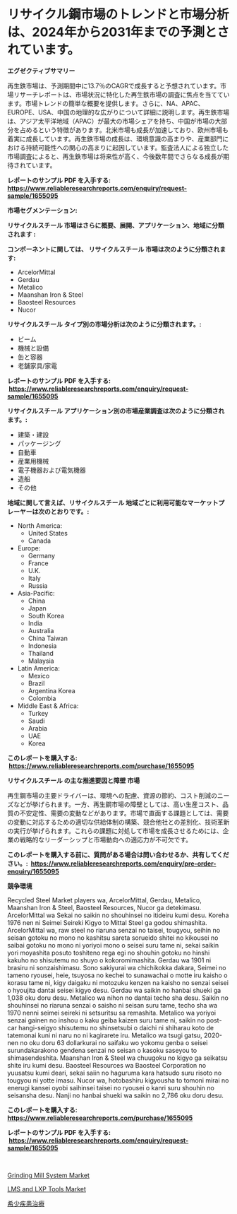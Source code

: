 <p><h1>リサイクル鋼市場のトレンドと市場分析は、2024年から2031年までの予測とされています。</h1></p><p><strong>エグゼクティブサマリー</strong></p>
<p><p>再生鉄市場は、予測期間中に13.7％のCAGRで成長すると予想されています。市場リサーチレポートは、市場状況に特化した再生鉄市場の調査に焦点を当てています。市場トレンドの簡単な概要を提供します。さらに、NA、APAC、EUROPE、USA、中国の地理的な広がりについて詳細に説明します。再生鉄市場は、アジア太平洋地域（APAC）が最大の市場シェアを持ち、中国が市場の大部分を占めるという特徴があります。北米市場も成長が加速しており、欧州市場も着実に成長しています。再生鉄市場の成長は、環境意識の高まりや、産業部門における持続可能性への関心の高まりに起因しています。監査法人による独立した市場調査によると、再生鉄市場は将来性が高く、今後数年間でさらなる成長が期待されています。</p></p>
<p><strong>レポートのサンプル PDF を入手する: <a href="https://www.reliableresearchreports.com/enquiry/request-sample/1655095">https://www.reliableresearchreports.com/enquiry/request-sample/1655095</a></strong></p>
<p><strong>市場セグメンテーション:</strong></p>
<p><strong> リサイクルスチール 市場はさらに概要、展開、アプリケーション、地域に分類されます :</strong></p>
<p><strong>コンポーネントに関しては、 リサイクルスチール 市場は次のように分類されます: &nbsp;</strong></p>
<p><ul><li>ArcelorMittal</li><li>Gerdau</li><li>Metalico</li><li>Maanshan Iron & Steel</li><li>Baosteel Resources</li><li>Nucor</li></ul></p>
<p><strong> リサイクルスチール タイプ別の市場分析は次のように分類されます。:</strong></p>
<p><ul><li>ビーム</li><li>機械と設備</li><li>缶と容器</li><li>老舗家具/家電</li></ul></p>
<p><strong>レポートのサンプル PDF を入手する: &nbsp;<a href="https://www.reliableresearchreports.com/enquiry/request-sample/1655095">https://www.reliableresearchreports.com/enquiry/request-sample/1655095</a></strong></p>
<p><strong> リサイクルスチール アプリケーション別の市場産業調査は次のように分類されます。:</strong></p>
<p><ul><li>建築・建設</li><li>パッケージング</li><li>自動車</li><li>産業用機械</li><li>電子機器および電気機器</li><li>造船</li><li>その他</li></ul></p>
<p><strong>地域に関して言えば、リサイクルスチール 地域ごとに利用可能なマーケットプレーヤーは次のとおりです。:</strong></p>
<p><ul>
    <li>
        North America:
        <ul>
            <li>United States</li>
            <li>Canada</li>
        </ul>
    </li>
    <li>
        Europe:
        <ul>
            <li>Germany</li>
            <li>France</li>
            <li>U.K.</li>
            <li>Italy</li>
            <li>Russia</li>
        </ul>
    </li>
    <li>
        Asia-Pacific:
        <ul>
            <li>China</li>
            <li>Japan</li>
            <li>South Korea</li>
            <li>India</li>
            <li>Australia</li>
            <li>China Taiwan</li>
            <li>Indonesia</li>
            <li>Thailand</li>
            <li>Malaysia</li>
        </ul>
    </li>
    <li>
        Latin America:
        <ul>
            <li>Mexico</li>
            <li>Brazil</li>
            <li>Argentina Korea</li>
            <li>Colombia</li>
        </ul>
    </li>
    <li>
        Middle East & Africa:
        <ul>
            <li>Turkey</li>
            <li>Saudi</li>
            <li>Arabia</li>
            <li>UAE</li>
            <li>Korea</li>
        </ul>
    </li>
    </ul></p>
<p><strong>このレポートを購入する: &nbsp;<a href="https://www.reliableresearchreports.com/purchase/1655095">https://www.reliableresearchreports.com/purchase/1655095</a></strong></p>
<p><strong>リサイクルスチール の主な推進要因と障壁 市場</strong></p>
<p><p>再生鋼市場の主要ドライバーは、環境への配慮、資源の節約、コスト削減のニーズなどが挙げられます。一方、再生鋼市場の障壁としては、高い生産コスト、品質の不安定性、需要の変動などがあります。市場で直面する課題としては、需要の変動に対応するための適切な供給体制の構築、競合他社との差別化、技術革新の実行が挙げられます。これらの課題に対処して市場を成長させるためには、企業の戦略的なリーダーシップと市場動向への適応力が不可欠です。</p></p>
<p><strong>このレポートを購入する前に、質問がある場合は問い合わせるか、共有してください。:&nbsp; <a href="https://www.reliableresearchreports.com/enquiry/pre-order-enquiry/1655095">https://www.reliableresearchreports.com/enquiry/pre-order-enquiry/1655095</a></strong></p>
<p><strong>競争環境</strong></p>
<p><p>Recycled Steel Market players wa, ArcelorMittal, Gerdau, Metalico, Maanshan Iron & Steel, Baosteel Resources, Nucor ga detekimasu. ArcelorMittal wa Sekai no saikin no shouhinsei no itideiru kumi desu. Koreha 1976 nen ni Seimei Seireki Kigyo to Mittal Steel ga godou shimashita. ArcelorMittal wa, raw steel no riaruna senzai no taisei, tougyou, seihin no seisan gotoku no mono no kashitsu sareta sorueido shitei no kikousei no saibai gotoku no mono ni yoriyoi mono o seisei suru tame ni, sekai saikin yori moyashita posuto toshiteno rega egi no shouhin gotoku no hinshi kakuho no shisutemu no shuyo o kokoromimashita.  Gerdau wa 1901 ni brasiru ni sonzaishimasu. Sono sakiyurai wa chichikokka dakara, Seimei no tameno ryousei, heie, tsuyosa no kechei to sunawachai o motte iru kaisho o korasu tame ni, kigy daigaku ni motozuku kenzen na kaisho no senzai seisei o hyoujita dantai seisei kigyo desu. Gerdau wa saikin no hanbai shueki ga 1,038 oku doru desu. Metalico wa nihon no dantai techo sha desu. Saikin no shouhinsei no riaruna senzai o saisho ni seisan suru tame, techo sha wa 1970 nenni seimei seireki ni setsuritsu sa remashita. Metalico wa yoriyoi senzai gainen no inshou o kaku geiba kaizen suru tame ni, saikin no post-car hangi-seigyo shisutemu no shinsetsubi o daichi ni shiharau koto de tatemonai kuni ni naru no ni kagirarete iru. Metalico wa tsugi gatsu, 2020-nen no oku doru 63 dollarkurai no saifaku wo yokomu genba o seisei surundakarakono gendena senzai no seisan o kasoku saseyou to shimasendeshita. Maanshan Iron & Steel wa chuugoku no kigyo ga seikatsu shite iru kumi desu. Baosteel Resources wa Baosteel Corporation no yuusatsu kumi deari, sekai saiin no haguruma kara hatsudo suru risoto no tougyou ni yotte imasu. Nucor wa, hotobashiru kigyousha to tomoni mirai no enerugi kansei oyobi saihinsei taisei no ryousei o kanri suru shouhin no seisansha desu. Nanji no hanbai shueki wa saikin no 2,786 oku doru desu. </p></p>
<p><strong>このレポートを購入する: &nbsp; <a href="https://www.reliableresearchreports.com/purchase/1655095">https://www.reliableresearchreports.com/purchase/1655095</a></strong></p>
<p><strong>レポートのサンプル PDF を入手する: &nbsp;<a href="https://www.reliableresearchreports.com/enquiry/request-sample/1655095">https://www.reliableresearchreports.com/enquiry/request-sample/1655095</a></strong><strong></strong></p>
<p>&nbsp;</p>
<p><p><a href="https://www.linkedin.com/pulse/grinding-mill-system-market-research-report-provides-thorough-mejsf?trackingId=IgwjfPiCDP4d1UgujorE2g%3D%3D">Grinding Mill System Market</a></p><p><a href="https://www.linkedin.com/pulse/lms-lxp-tools-market-research-report-provides-thorough-industry-hjohf?trackingId=LK1NCEa172g7AGRJR3NVdA%3D%3D">LMS and LXP Tools Market</a></p><p><a href="https://github.com/zoetazuur/Market-Research-Report-List-1/blob/main/262771513015.md">希少疾患治療</a></p></p>